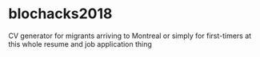 # blochacks2018

CV generator for migrants arriving to Montreal or simply for first-timers at this whole resume and job application thing
